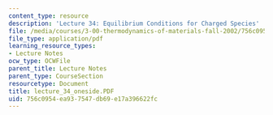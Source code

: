 ```yaml
---
content_type: resource
description: 'Lecture 34: Equilibrium Conditions for Charged Species'
file: /media/courses/3-00-thermodynamics-of-materials-fall-2002/756c0954ea937547db69e17a396622fc_lecture_34_oneside.PDF
file_type: application/pdf
learning_resource_types:
- Lecture Notes
ocw_type: OCWFile
parent_title: Lecture Notes
parent_type: CourseSection
resourcetype: Document
title: lecture_34_oneside.PDF
uid: 756c0954-ea93-7547-db69-e17a396622fc
---
```


